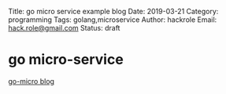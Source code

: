 Title: go micro service example blog
Date: 2019-03-21
Category: programming
Tags: golang,microservice
Author: hackrole
Email: hack.role@gmail.com
Status: draft


# go micro-service 

[go-micro blog](https://dzone.com/articles/go-microservices-blog-series-part-1)
